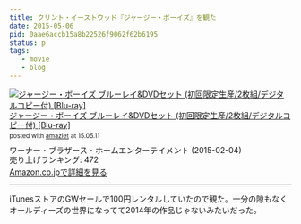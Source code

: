 ```yaml
---
title: クリント・イーストウッド『ジャージー・ボーイズ』を観た
date: 2015-05-06
pid: 0aae6accb15a8b22526f9062f62b6195
status: p
tags:
   - movie
   - blog
---
```


<div class="amazlet-box" style="margin-bottom:0px;"><div class="amazlet-image" style="float:left;margin:0px 12px 1px 0px;"><a href="http://www.amazon.co.jp/exec/obidos/ASIN/B00PN4JAWM/dotimpact-22/ref=nosim/" name="amazletlink" target="_blank"><img src="http://ecx.images-amazon.com/images/I/51j62L3XI%2BL._SL160_.jpg" alt="ジャージー・ボーイズ ブルーレイ&DVDセット (初回限定生産/2枚組/デジタルコピー付) [Blu-ray]" style="border: none;" /></a></div><div class="amazlet-info" style="line-height:120%; margin-bottom: 10px"><div class="amazlet-name" style="margin-bottom:10px;line-height:120%"><a href="http://www.amazon.co.jp/exec/obidos/ASIN/B00PN4JAWM/dotimpact-22/ref=nosim/" name="amazletlink" target="_blank">ジャージー・ボーイズ ブルーレイ&DVDセット (初回限定生産/2枚組/デジタルコピー付) [Blu-ray]</a><div class="amazlet-powered-date" style="font-size:80%;margin-top:5px;line-height:120%">posted with <a href="http://www.amazlet.com/" title="amazlet" target="_blank">amazlet</a> at 15.05.11</div></div><div class="amazlet-detail">ワーナー・ブラザース・ホームエンターテイメント (2015-02-04)<br />売り上げランキング: 472<br /></div><div class="amazlet-sub-info" style="float: left;"><div class="amazlet-link" style="margin-top: 5px"><a href="http://www.amazon.co.jp/exec/obidos/ASIN/B00PN4JAWM/dotimpact-22/ref=nosim/" name="amazletlink" target="_blank">Amazon.co.jpで詳細を見る</a></div></div></div><div class="amazlet-footer" style="clear: left"></div></div>

----

iTunesストアのGWセールで100円レンタルしていたので観た。一分の隙もなくオールディーズの世界になってて2014年の作品じゃないみたいだった。
